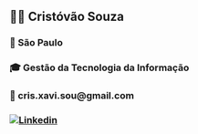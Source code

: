 <h2> 👨‍💼 Cristóvão Souza</h2>
<h3> 📍   São Paulo</h3>
<h3> 🎓 Gestão da Tecnologia da Informação</h3>
<h3 >📧 cris.xavi.sou@gmail.com</h3>
<h3><img src=C:\Users\senai\Downloads\linkedin.png><a href="https://www.linkedin.com/me?trk=p_mwlite_feed-secondary_nav">Linkedin</h3>
